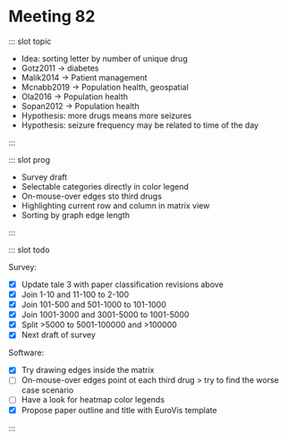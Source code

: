 # Meeting 82

<Meeting index="82" members="Bob, Mohammed, Wang" date="4 Aug 2020 11:00" nextDate="11 Aug 2020 11:00">

::: slot topic

- Idea: sorting letter by number of unique drug
- Gotz2011 -> diabetes
- Malik2014 -> Patient management
- Mcnabb2019 -> Population health, geospatial
- Ola2016 -> Population health
- Sopan2012 -> Population health
- Hypothesis: more drugs means more seizures
- Hypothesis: seizure frequency may be related to time of the day

:::

::: slot prog

- Survey draft
- Selectable categories directly in color legend
- On-mouse-over edges sto third drugs
- Highlighting current row and column in matrix view
- Sorting by graph edge length

:::

::: slot todo

Survey:

- [x] Update tale 3 with paper classification revisions above
- [x] Join 1-10 and 11-100 to 2-100
- [x] Join 101-500 and 501-1000 to 101-1000
- [x] Join 1001-3000 and 3001-5000 to 1001-5000
- [x] Split >5000 to 5001-100000 and >100000
- [x] Next draft of survey

Software:

- [x] Try drawing edges inside the matrix
- [ ] On-mouse-over edges point ot each third drug > try to find the worse case scenario
- [ ] Have a look for heatmap color legends
- [x] Propose paper outline and title with EuroVis template

:::

</Meeting>
